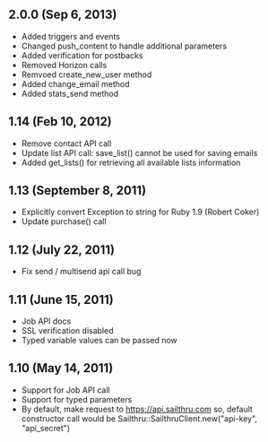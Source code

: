 ## 2.0.0 (Sep 6, 2013)
  - Added triggers and events
  - Changed push_content to handle additional parameters
  - Added verification for postbacks
  - Removed Horizon calls
  - Remvoed create_new_user method
  - Added change_email method
  - Added stats_send method

## 1.14 (Feb 10, 2012)
  - Remove contact API call
  - Update list API call: save_list() cannot be used for saving emails
  - Added get_lists() for retrieving all available lists information

## 1.13 (September 8, 2011)
  - Explicitly convert Exception to string for Ruby 1.9 (Robert Coker)
  - Update purchase() call


## 1.12 (July 22, 2011)
  - Fix send / multisend api call bug

## 1.11 (June 15, 2011)
  - Job API docs
  - SSL verification disabled
  - Typed variable values can be passed now

## 1.10 (May 14, 2011)
 - Support for Job API call
 - Support for typed parameters
 - By default, make request to https://api.sailthru.com so, default constructor call would be Sailthru::SailthruClient.new("api-key", "api_secret")

